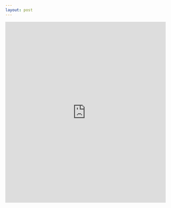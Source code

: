 ```yaml
---
layout: post
---
```


<embed src="https://docs.google.com/presentation/d/1J6aGrICx8qcGZExq-zZTh1axOZcG83sG8iJPA1gjwOg/embed?start=false&loop=false&delayms=3000" frameborder="0" width="100%" height="569" allowfullscreen="true" mozallowfullscreen="true" webkitallowfullscreen="true">
